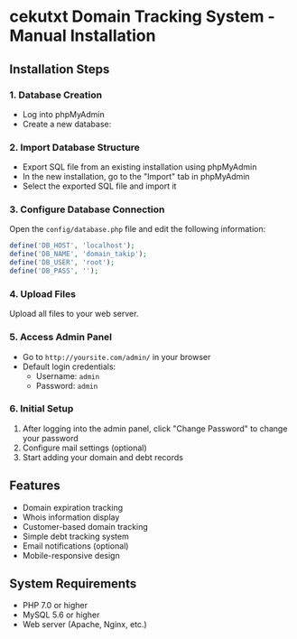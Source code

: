 # cekutxt Domain Tracking System - Manual Installation

## Installation Steps

### 1. Database Creation
- Log into phpMyAdmin
- Create a new database:

### 2. Import Database Structure
- Export SQL file from an existing installation using phpMyAdmin
- In the new installation, go to the "Import" tab in phpMyAdmin
- Select the exported SQL file and import it

### 3. Configure Database Connection
Open the `config/database.php` file and edit the following information:
```php
define('DB_HOST', 'localhost');
define('DB_NAME', 'domain_takip');
define('DB_USER', 'root');
define('DB_PASS', '');
```

### 4. Upload Files
Upload all files to your web server.

### 5. Access Admin Panel
- Go to `http://yoursite.com/admin/` in your browser
- Default login credentials:
  - Username: `admin`
  - Password: `admin`

### 6. Initial Setup
1. After logging into the admin panel, click "Change Password" to change your password
2. Configure mail settings (optional)
3. Start adding your domain and debt records

## Features
- Domain expiration tracking
- Whois information display
- Customer-based domain tracking
- Simple debt tracking system
- Email notifications (optional)
- Mobile-responsive design

## System Requirements
- PHP 7.0 or higher
- MySQL 5.6 or higher
- Web server (Apache, Nginx, etc.)